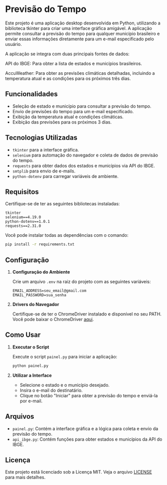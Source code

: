 # Previsão do Tempo

Este projeto é uma aplicação desktop desenvolvida em Python, utilizando a biblioteca tkinter para criar uma interface gráfica amigável. A aplicação permite consultar a previsão do tempo para qualquer município brasileiro e enviar essas informações diretamente para um e-mail especificado pelo usuário.

A aplicação se integra com duas principais fontes de dados:

API do IBGE: Para obter a lista de estados e municípios brasileiros.

AccuWeather: Para obter as previsões climáticas detalhadas, incluindo a temperatura atual e as condições para os próximos três dias.

## Funcionalidades

- Seleção de estado e município para consultar a previsão do tempo.
- Envio de previsões do tempo para um e-mail especificado.
- Exibição da temperatura atual e condições climáticas.
- Exibição das previsões para os próximos 3 dias.

## Tecnologias Utilizadas

- `tkinter` para a interface gráfica.
- `selenium` para automação do navegador e coleta de dados de previsão do tempo.
- `requests` para obter dados dos estados e municípios via API do IBGE.
- `smtplib` para envio de e-mails.
- `python-dotenv` para carregar variáveis de ambiente.

## Requisitos

Certifique-se de ter as seguintes bibliotecas instaladas:

```plaintext
tkinter
selenium==4.19.0
python-dotenv==1.0.1
requests==2.31.0
```

Você pode instalar todas as dependências com o comando:

```bash
pip install -r requirements.txt
```

## Configuração

1. **Configuração do Ambiente**

   Crie um arquivo `.env` na raiz do projeto com as seguintes variáveis:

   ```dotenv
   EMAIL_ADDRESS=seu_email@gmail.com
   EMAIL_PASSWORD=sua_senha
   ```

2. **Drivers do Navegador**

   Certifique-se de ter o ChromeDriver instalado e disponível no seu PATH. Você pode baixar o ChromeDriver [aqui](https://sites.google.com/chromium.org/driver/).

## Como Usar

1. **Executar o Script**

   Execute o script `painel.py` para iniciar a aplicação:

   ```bash
   python painel.py
   ```

2. **Utilizar a Interface**

   - Selecione o estado e o município desejado.
   - Insira o e-mail do destinatário.
   - Clique no botão "Iniciar" para obter a previsão do tempo e enviá-la por e-mail.

## Arquivos

- `painel.py`: Contém a interface gráfica e a lógica para coleta e envio da previsão do tempo.
- `api_ibge.py`: Contém funções para obter estados e municípios da API do IBGE.

## Licença

Este projeto está licenciado sob a Licença MIT. Veja o arquivo [LICENSE](LICENSE) para mais detalhes.
